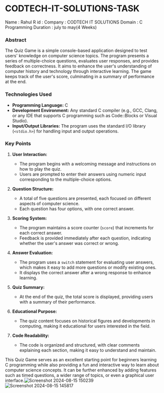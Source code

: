 # CODTECH-IT-SOLUTIONS-TASK
Name : Rahul R
id :
Company : CODTECH IT SOLUTIONS
Domain : C Programming
Duration : july to may(4 Weeks)

### Abstract
The Quiz Game is a simple console-based application designed to test users' knowledge on computer science topics. The program presents a series of multiple-choice questions, evaluates user responses, and provides feedback on correctness. It aims to enhance the user's understanding of computer history and technology through interactive learning. The game keeps track of the user's score, culminating in a summary of performance at the end.

### Technologies Used
- **Programming Language:** C
- **Development Environment:** Any standard C compiler (e.g., GCC, Clang, or any IDE that supports C programming such as Code::Blocks or Visual Studio).
- **Input/Output Libraries:** The program uses the standard I/O library (`<stdio.h>`) for handling input and output operations.

### Key Points
1. **User Interaction:** 
   - The program begins with a welcoming message and instructions on how to play the quiz.
   - Users are prompted to enter their answers using numeric input corresponding to the multiple-choice options.

2. **Question Structure:**
   - A total of five questions are presented, each focused on different aspects of computer science.
   - Each question has four options, with one correct answer.

3. **Scoring System:**
   - The program maintains a score counter (`score`) that increments for each correct answer.
   - Feedback is provided immediately after each question, indicating whether the user's answer was correct or wrong.

4. **Answer Evaluation:**
   - The program uses a `switch` statement for evaluating user answers, which makes it easy to add more questions or modify existing ones.
   - It displays the correct answer after a wrong response to enhance learning.

5. **Quiz Summary:**
   - At the end of the quiz, the total score is displayed, providing users with a summary of their performance.

6. **Educational Purpose:**
   - The quiz content focuses on historical figures and developments in computing, making it educational for users interested in the field.

7. **Code Readability:**
   - The code is organized and structured, with clear comments explaining each section, making it easy to understand and maintain.

This Quiz Game serves as an excellent starting point for beginners learning C programming while also providing a fun and interactive way to learn about computer science concepts. It can be further enhanced by adding features such as timed questions, a wider range of topics, or even a graphical user interface.![Screenshot 2024-08-15 150239](https://github.com/user-attachments/assets/c177b78d-b8bd-4326-93bf-2601a5491a3a)
![Screenshot 2024-08-15 145817](https://github.com/user-attachments/assets/2dc13f12-5643-4b4e-b7cc-8f452b97ebac)
